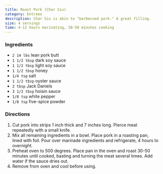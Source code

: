 ```yaml
---
title: Roast Pork (Char Siu)
category: Entrees
description: Char Siu is akin to "barbecued pork." A great filling.
size: 4 servings
time: 4-12 hours marinating, 30-50 minutes cooking
---
```


### Ingredients

* `2 14 lbs` lean pork butt
* `1 1/2 tbsp` dark soy sauce
* `1 1/2 tbsp` light soy sauce
* `1 1/2 tbsp` honey
* `1/4 tsp` salt
* `1 1/2 tbsp` oyster sauce
* `2 tbsp` Jack Daniels
* `3 1/2 tbsp` hoisin sauce
* `1/8 tsp` white pepper
* `1/8 tsp` five-spice powder

### Directions

1. Cut pork into strips 1 inch thick and 7 inches long. Pierce meat repeatedly with a small knife.
2. Mix all remaining ingredients in a bowl. Place pork in a roasting pan, lined with foil. Pour over marinade ingredients and refrigerate, 4 hours to overnight.
3. Preheat oven to 500 degrees. Place pan in the oven and roast 30-50 minutes until cooked, basting and turning the meat several times. Add water if the sauce dries out.
4. Remove from oven and cool before using.